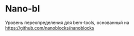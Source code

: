 # Nano-bl

Уровень переопределения для bem-tools, основанный на https://github.com/nanoblocks/nanoblocks
